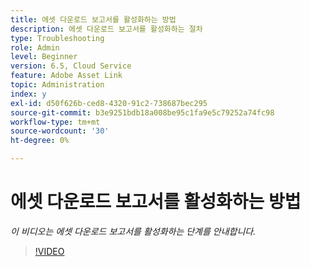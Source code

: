 ```yaml
---
title: 에셋 다운로드 보고서를 활성화하는 방법
description: 에셋 다운로드 보고서를 활성화하는 절차
type: Troubleshooting
role: Admin
level: Beginner
version: 6.5, Cloud Service
feature: Adobe Asset Link
topic: Administration
index: y
exl-id: d50f626b-ced8-4320-91c2-738687bec295
source-git-commit: b3e9251bdb18a008be95c1fa9e5c79252a74fc98
workflow-type: tm+mt
source-wordcount: '30'
ht-degree: 0%

---
```


# 에셋 다운로드 보고서를 활성화하는 방법

*이 비디오는 에셋 다운로드 보고서를 활성화하는 단계를 안내합니다.*

>[!VIDEO](https://video.tv.adobe.com/v/335463?quality=12&learn=on)
